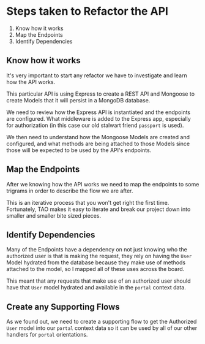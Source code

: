 # Steps taken to Refactor the API

1. Know how it works
2. Map the Endpoints
3. Identify Dependencies

## Know how it works

It's very important to start any refactor we have to investigate and learn how the API works.

This particular API is using Express to create a REST API and Mongoose to create Models that
it will persist in a MongoDB database.

We need to review how the Express API is instantiated and the endpoints are configured.
What middleware is added to the Express app, especially for authorization (in this case our
old stalwart friend `passport` is used).

We then need to understand how the Mongoose Models are created and configured, and what methods
are being attached to those Models since those will be expected to be used by the API's endpoints.

## Map the Endpoints

After we knowing how the API works we need to map the endpoints to some trigrams in order to
describe the flow we are after.

This is an iterative process that you won't get right the first time. Fortunately, TAO makes it
easy to iterate and break our project down into smaller and smaller bite sized pieces.

## Identify Dependencies

Many of the Endpoints have a dependency on not just knowing who the authorized user is that is
making the request, they rely on having the `User` Model hydrated from the database because
they make use of methods attached to the model, so I mapped all of these uses across the board.

This meant that any requests that make use of an authorized user should have that `User` model
hydrated and available in the `portal` context data.

## Create any Supporting Flows

As we found out, we need to create a supporting flow to get the Authorized `User` model into our
`portal` context data so it can be used by all of our other handlers for `portal` orientations.
